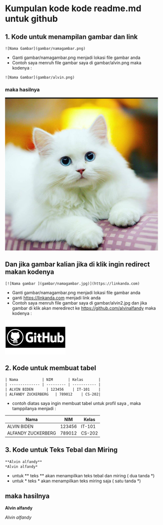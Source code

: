 # Kumpulan kode kode readme.md untuk github

## 1. Kode untuk menampilan gambar dan link 
```
![Nama Gambar](gambar/namagambar.png)
```
- Ganti gambar/namagambar.png menjadi lokasi file gambar anda
- Contoh saya menruh file gambar saya di gambar/alvin.png maka kodenya : 
```
![Nama Gambar](gambar/alvin.png)
```
### maka hasilnya 
![Alt text](gambar/alvin.png)

## Dan jika gambar kalian jika di klik ingin redirect makan kodenya 

``````
[![Nama gambar ](gambar/namagambar.jpg)](https://linkanda.com)
``````
- Ganti gambar/namagambar.png menjadi lokasi file gambar anda
- ganti https://linkanda.com menjadi link anda
- Contoh saya menruh file gambar saya di gambar/alvin2.jpg dan jika gambar di klik akan meredirect ke https://github.com/alvinalfandy maka kodenya : 



<a href="https://github.com/alvinalfandy">
  <img src="gambar/alvin2.png" alt="Deskripsi Gambar" width="200"/>
</a>



## 2. Kode untuk membuat tabel

```
| Nama           | NIM       | Kelas       |
| -------------- | --------- | ----------- |
| ALVIN BIDEN      | 123456    | IT-101    |
| ALFANDY ZUCKERBERG   | 789012    | CS-202|

```
- contoh diatas saya ingin membuat tabel untuk profil saya , maka tamppilanya menjadi :

| Nama           | NIM       | Kelas       |
| -------------- | --------- | ----------- |
| ALVIN BIDEN      | 123456    | IT-101      |
| ALFANDY ZUCKERBERG   | 789012    | CS-202      |

## 3. Kode untuk Teks Tebal dan Miring
``````
**Alvin alfandy** 
*Alvin alfandy*  
``````
- untuk ** teks **  akan menampilkan teks tebal dan miring ( dua tanda *)
-  untuk * teks *  akan menampilkan teks miring saja  ( satu tanda *)

## maka hasilnya

**Alvin alfandy** 

*Alvin alfandy*  

